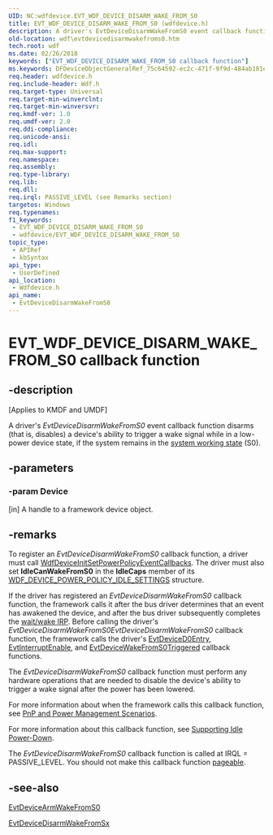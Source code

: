 ```yaml
---
UID: NC:wdfdevice.EVT_WDF_DEVICE_DISARM_WAKE_FROM_S0
title: EVT_WDF_DEVICE_DISARM_WAKE_FROM_S0 (wdfdevice.h)
description: A driver's EvtDeviceDisarmWakeFromS0 event callback function disarms (that is, disables) a device's ability to trigger a wake signal while in a low-power device state, if the system remains in the system working state (S0).
old-location: wdf\evtdevicedisarmwakefroms0.htm
tech.root: wdf
ms.date: 02/26/2018
keywords: ["EVT_WDF_DEVICE_DISARM_WAKE_FROM_S0 callback function"]
ms.keywords: DFDeviceObjectGeneralRef_75c64592-ec2c-471f-9f9d-484ab181e432.xml, EVT_WDF_DEVICE_DISARM_WAKE_FROM_S0, EVT_WDF_DEVICE_DISARM_WAKE_FROM_S0 callback, EvtDeviceDisarmWakeFromS0, EvtDeviceDisarmWakeFromS0 callback function, kmdf.evtdevicedisarmwakefroms0, wdf.evtdevicedisarmwakefroms0, wdfdevice/EvtDeviceDisarmWakeFromS0
req.header: wdfdevice.h
req.include-header: Wdf.h
req.target-type: Universal
req.target-min-winverclnt: 
req.target-min-winversvr: 
req.kmdf-ver: 1.0
req.umdf-ver: 2.0
req.ddi-compliance: 
req.unicode-ansi: 
req.idl: 
req.max-support: 
req.namespace: 
req.assembly: 
req.type-library: 
req.lib: 
req.dll: 
req.irql: PASSIVE_LEVEL (see Remarks section)
targetos: Windows
req.typenames: 
f1_keywords:
 - EVT_WDF_DEVICE_DISARM_WAKE_FROM_S0
 - wdfdevice/EVT_WDF_DEVICE_DISARM_WAKE_FROM_S0
topic_type:
 - APIRef
 - kbSyntax
api_type:
 - UserDefined
api_location:
 - Wdfdevice.h
api_name:
 - EvtDeviceDisarmWakeFromS0
---
```


# EVT_WDF_DEVICE_DISARM_WAKE_FROM_S0 callback function


## -description

<p class="CCE_Message">[Applies to KMDF and UMDF]</p>

A driver's <i>EvtDeviceDisarmWakeFromS0</i> event callback function disarms (that is, disables) a device's ability to trigger a wake signal while in a low-power device state, if the system remains in the <a href="/windows-hardware/drivers/kernel/system-working-state-s0">system working state</a> (S0).

## -parameters

### -param Device 

[in]
A handle to a framework device object.

## -remarks

To register an <i>EvtDeviceDisarmWakeFromS0</i> callback function, a driver must call <a href="/windows-hardware/drivers/ddi/wdfdevice/nf-wdfdevice-wdfdeviceinitsetpowerpolicyeventcallbacks">WdfDeviceInitSetPowerPolicyEventCallbacks</a>. The driver must also set <b>IdleCanWakeFromS0</b> in the <b>IdleCaps</b> member of its <a href="/windows-hardware/drivers/ddi/wdfdevice/ns-wdfdevice-_wdf_device_power_policy_idle_settings">WDF_DEVICE_POWER_POLICY_IDLE_SETTINGS</a> structure.

If the driver has registered an <i>EvtDeviceDisarmWakeFromS0</i> callback function, the framework calls it after the bus driver determines that an event has awakened the device, and after the bus driver subsequently completes the <a href="/windows-hardware/drivers/kernel/sending-a-wait-wake-irp">wait/wake IRP</a>. Before calling the driver's <i>EvtDeviceDisarmWakeFromS0</i><i>EvtDeviceDisarmWakeFromS0</i> callback function, the framework calls the driver's <a href="/windows-hardware/drivers/ddi/wdfdevice/nc-wdfdevice-evt_wdf_device_d0_entry">EvtDeviceD0Entry</a>, <a href="/windows-hardware/drivers/ddi/wdfinterrupt/nc-wdfinterrupt-evt_wdf_interrupt_enable">EvtInterruptEnable</a>, and <a href="/windows-hardware/drivers/ddi/wdfdevice/nc-wdfdevice-evt_wdf_device_wake_from_s0_triggered">EvtDeviceWakeFromS0Triggered</a> callback functions.

The <i>EvtDeviceDisarmWakeFromS0</i> callback function must perform any hardware operations that are needed to disable the device's ability to trigger a wake signal after the power has been lowered.

For more information about when the framework calls this callback function, see <a href="/windows-hardware/drivers/wdf/pnp-and-power-management-scenarios">PnP and Power Management Scenarios</a>.

For more information about this callback function, see <a href="/windows-hardware/drivers/wdf/supporting-idle-power-down">Supporting Idle Power-Down</a>.

The <i>EvtDeviceDisarmWakeFromS0</i> callback function is called at IRQL = PASSIVE_LEVEL. You should not make this callback function <a href="/windows-hardware/drivers/wdf/creating-pageable-code-in-a-kmdf-driver">pageable</a>.

## -see-also

<a href="/windows-hardware/drivers/ddi/wdfdevice/nc-wdfdevice-evt_wdf_device_arm_wake_from_s0">EvtDeviceArmWakeFromS0</a>



<a href="/windows-hardware/drivers/ddi/wdfdevice/nc-wdfdevice-evt_wdf_device_disarm_wake_from_sx">EvtDeviceDisarmWakeFromSx</a>
